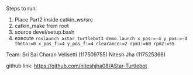 Steps to run:

1. Place Part2 inside catkin_ws/src
2. catkin_make from root
3. source devel/setup.bash
4. execute `roslaunch astar_turtlebot3 demo.launch x_pos:=-4 y_pos:=-4 theta:=0 x_pos_f:=4 y_pos_f:=4 clearance:=2 rpm1:=60 rpm2:=55`


Team:
Sri Sai Charan Velisetti (117509755)
Nitesh Jha (117525366)

github link: https://github.com/niteshjha08/AStar-Turtlebot